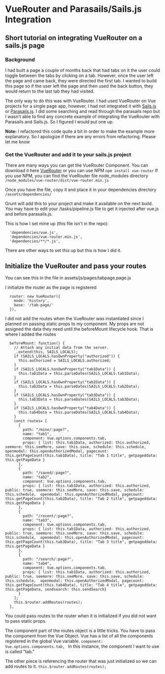 # VueRouter and Parasails/Sails.js Integration
## Short tutorial on integrating VueRouter on a sails.js page 

### Background
I had built a page a couple of months back that had tabs on it the user could toggle between the tabs by clicking on a tab. However, once the user left the page and came back, they were directed the first tab. I wanted to build this page so if the user left the page and then used the back button, they would return to the last tab they had visited.

The only way to do this was with VueRouter. I had used VueRouter on Vue projects for a single page app, however, I had not integrated it with [Sails.js](https://sailsjs.com/) or [Parasails.js](https://github.com/mikermcneil/parasails). I did some searching and read through the parasails repo but I wasn't able to find any concrete example of integrating the VueRouter with Parasails and Sails.js. So I figured I would put one up. 

**Note:** I refactored this code quite a bit in order to make the example more explanatory. So I apologize if there are any errors from refactoring. Please let me know

### Get the VueRouter and add it to your sails.js project
There are many ways you can get the VueRouter Component. You can download it here [VueRouter](https://unpkg.com/vue-router@2.0.0/dist/vue-router.js) or you can use NPM
`npm install vue-router`
If you use NPM, you can find the VueRouter file node_modules directory
`/node_modules/vue-router/dist/vue-router.min.js`

Once you have the file, copy it and place it in your dependencies directory
`/assets/dependencies/`

Grunt will add this to your project and make it available on the next build. You may have to edit your /tasks/pipeline.js file to get it injected after vue.js and before parasails.js. 

This is how I set mine up (this file isn't in the repo):
```
  'dependencies/vue.js',
  'dependencies/vue-router.min.js',
  'dependencies/**/*.js',
```
There are other ways to set this up but this is how I did it.

## Initialize the VueRouter and pass your routes
You can see this in the file in assets/js/pages/tabpage.page.js

I initialize the router as the page is registered
```
  router: new VueRouter({
    mode: 'history',
    base: '/tab-page/'
  }),
  ```
I did not add the routes when the VueRouter was instantiated since I planned on passing static props to my component. My props are not assigned the data they need until the beforeMount lifecycle hook. That is where I added the routes
```
  beforeMount: function() {
    // Attach any initial data from the server.
    _.extend(this, SAILS_LOCALS);
    if (SAILS_LOCALS.hasOwnProperty("authorized")) {
      this.authorized = SAILS_LOCALS.authorized;
    }
    if (SAILS_LOCALS.hasOwnProperty("tab1Data")) {
      this.tab1Data = this.parseDates(SAILS_LOCALS.tab1Data);
    }
    if (SAILS_LOCALS.hasOwnProperty("tab2Data")) {
      this.tab2Data = this.parseDates(SAILS_LOCALS.tab2Data);
    }
    if (SAILS_LOCALS.hasOwnProperty("tab3Data")) {
      this.tab3Data = this.parseDates(SAILS_LOCALS.tab3Data);
    }
    if (SAILS_LOCALS.hasOwnProperty("tab4Data")) {
      this.tab4Data = this.parseDates(SAILS_LOCALS.tab4Data);
    }
    const routes= [
      {
        path: "/mine/:page?",
        name: "tab1",
        component: Vue.options.components.tab,
        props: { list: this.tab1Data, authorized: this.authorized, seemore: this.seeMore, save: this.save, schedule: this.schedule, openmodal: this.openAuthorizedModal, pagecount: this.getPageCount(this.tab1Data), title: "Tab 1 title", getpageddata: this.getPageData }
      },
      {
        path: "/saved/:page?",
        name: "tab2",
        component: Vue.options.components.tab,
        props: { list: this.tab1Data, authorized: this.authorized, public: true, seemore: this.seeMore, save: this.save, schedule: this.schedule,  openmodal: this.openAuthorizedModal, pagecount: this.getPageCount(this.tab2Data), title: "Tab 2 title", getpageddata: this.getPageData }
      },
      {
        path: "/recent/:page?",
        name: "tab3",
        component: Vue.options.components.tab,
        props: { list: this.tab1Data, authorized: this.authorized, public: true, seemore: this.seeMore, save: this.save, schedule: this.schedule,  openmodal: this.openAuthorizedModal, pagecount: this.getPageCount(this.tab3Data), title: "Tab 3 title", getpageddata: this.getPageData }
      },
      {
        path: "/search/:page?",
        name: "tab4",
        component: Vue.options.components.tab,
        props: { list: this.tab1Data, authorized: this.authorized, public: true, seemore: this.seeMore, save: this.save, schedule: this.schedule,  openmodal: this.openAuthorizedModal, pagecount: this.getPageCount(this.tab4Data), title: "Tab 4 title", getpageddata: this.getPageData, sendsearch: this.sendSearch}
      }
    ];
    this.$router.addRoutes(routes);
  },
```
You could pass routes to the router when it is initialized if you did not want to pass static props.

The component part of the routes object is a little tricks. You have to pass the component from the Vue Object. Vue has a list of all the components registered in the global Vue variable. 
`component: Vue.options.components.tab,
`
In this instance, the component I want to use is called "tab."

The other piece is referencing the router that was just initialized so we can add routes to it. 
`this.$router.addRoutes(routes);`

